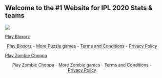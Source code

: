 ## Welcome to the #1 Website for IPL 2020 Stats & teams



![](https://www.bing.com/th?id=OIP.I4J2tbscJwV5UC5OwNxzmgHaEZ&pid=Api&rs=1)


<!-- Place this code where you'd like the game to appear -->
<div class="miniclip-game-embed" data-game-name="bloxorz" data-theme="5" data-width="1024" data-height="768" data-language="en"><a href="https://www.miniclip.com/games/bloxorz/">Play Bloxorz</a></div>
<p style="text-align:center;">
    <a href="https://www.miniclip.com/games/bloxorz/" target="_blank">Play Bloxorz</a> -
    <a href="https://www.miniclip.com/games/genre-1/" target="_blank">More Puzzle games</a> -
    <a href="https://www.miniclip.com/terms" target="_blank">Terms and Conditions</a> -
    <a href="https://www.miniclip.com/privacy" target="_blank">Privacy Policy</a>
</p>

<!-- Insert this code before your </body> tag -->
<script src="//static.miniclipcdn.com/js/game-embed.js"></script>



<!-- Place this code where you'd like the game to appear -->
<div class="miniclip-game-embed" data-game-name="zombie-choppa" data-theme="5" data-width="960" data-height="540" data-language="en"><a href="https://www.miniclip.com/games/zombie-choppa/">Play Zombie Choppa</a></div>
<p style="text-align:center;">
    <a href="https://www.miniclip.com/games/zombie-choppa/" target="_blank">Play Zombie Choppa</a> -
    <a href="https://www.miniclip.com/games/genre-1149/" target="_blank">More Zombie games</a> -
    <a href="https://www.miniclip.com/terms" target="_blank">Terms and Conditions</a> -
    <a href="https://www.miniclip.com/privacy" target="_blank">Privacy Policy</a>
</p>

<!-- Insert this code before your </body> tag -->
<script src="//static.miniclipcdn.com/js/game-embed.js"></script>
